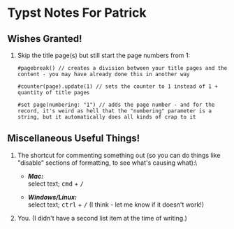 # Typst Notes For Patrick


## Wishes Granted!

1. Skip the title page(s) but still start the page numbers from 1:
   
   ```typst
   #pagebreak() // creates a division between your title pages and the content - you may have already done this in another way
   
   #counter(page).update(1) // sets the counter to 1 instead of 1 + quantity of title pages
   
   #set page(numbering: "1") // adds the page number - and for the record, it's weird as hell that the "numbering" parameter is a string, but it automatically does all kinds of crap to it
   ```

## Miscellaneous Useful Things!

1. The shortcut for commenting something out (so you can do things like \"disable\" sections of formatting, to see what's causing what):\
   
    * ___Mac:___\
     select text; <kbd>cmd</kbd> + <kbd>/</kbd>
   
    * ___Windows/Linux:___\
     select text; <kbd>ctrl</kbd> + <kbd>/</kbd> (I think - let me know if it doesn't work!)
   
1. You. (I didn't have a second list item at the time of writing.)

